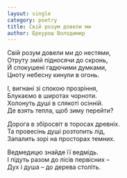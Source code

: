 ```yaml
---
layout: single
category: poetry
title: Свій розум довели ми
author: Бреурош Володимир
---
```


Свій розум довели ми до нестями,   
Отруту змій підносячи до скронь,   
Й спокушені гадючими думками,   
Цноту небесну кинули в огонь.   

І, вигнані зі спокою прозріння,   
Блукаємо в широтах чорноти.   
Холонуть душі в слякоті осінній.   
Де взять тепла, щоб зиму перейти?   

Дорога в збіросвіт в торосах древніх.   
Та провесінь душі розтопить лід,   
Запалить зорі на просторах темних.   

Ведмедицю знайде її ведмідь.   
І підуть разом до лісів первісних –   
Дух і душа – до дерева століть.   
